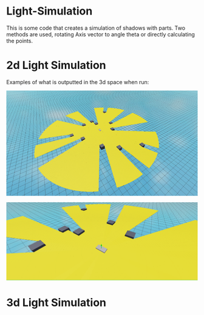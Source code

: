 # Light-Simulation

This is some code that creates a simulation of shadows with parts. Two methods are used, rotating Axis vector to angle theta or directly calculating the points.

# 2d Light Simulation
Examples of what is outputted in the 3d space when run:

![alt text](https://github.com/Pintoe/Light-Simulation/blob/main/images/fullview.png?raw=true)

![alt text](https://github.com/Pintoe/Light-Simulation/blob/main/images/angledview.png?raw=true)

# 3d Light Simulation
